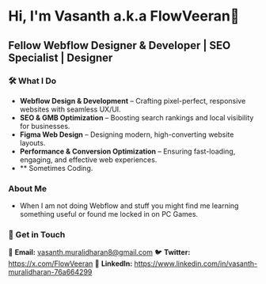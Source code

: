 # Hi, I'm Vasanth a.k.a FlowVeeran👋

## Fellow Webflow Designer & Developer | SEO Specialist | Designer


### 🛠️ What I Do
- **Webflow Design & Development** – Crafting pixel-perfect, responsive websites with seamless UX/UI.
- **SEO & GMB Optimization** – Boosting search rankings and local visibility for businesses.
- **Figma Web Design** – Designing modern, high-converting website layouts.
- **Performance & Conversion Optimization** – Ensuring fast-loading, engaging, and effective web experiences.
- ** Sometimes Coding.

### About Me
- When I am not doing Webflow and stuff you might find me learning something useful or found me locked in on PC Games.

### 📌 Get in Touch
📩 **Email:**   vasanth.muralidharan8@gmail.com
🐦 **Twitter:** https://x.com/FlowVeeran
💼 **LinkedIn:** https://www.linkedin.com/in/vasanth-muralidharan-76a664299
 
